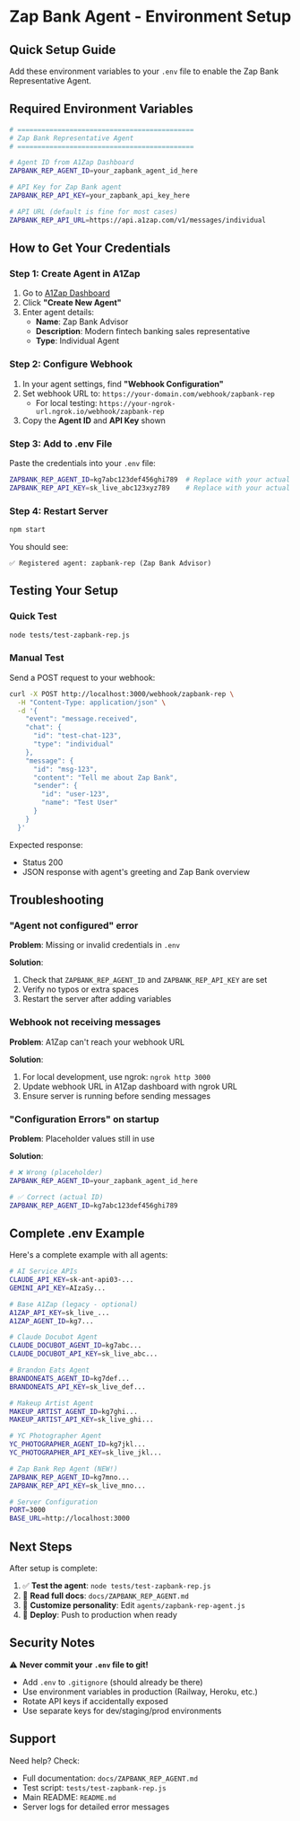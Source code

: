 # Zap Bank Agent - Environment Setup

## Quick Setup Guide

Add these environment variables to your `.env` file to enable the Zap Bank Representative Agent.

## Required Environment Variables

```bash
# ============================================
# Zap Bank Representative Agent
# ============================================

# Agent ID from A1Zap Dashboard
ZAPBANK_REP_AGENT_ID=your_zapbank_agent_id_here

# API Key for Zap Bank agent
ZAPBANK_REP_API_KEY=your_zapbank_api_key_here

# API URL (default is fine for most cases)
ZAPBANK_REP_API_URL=https://api.a1zap.com/v1/messages/individual
```

## How to Get Your Credentials

### Step 1: Create Agent in A1Zap

1. Go to [A1Zap Dashboard](https://a1zap.com/dashboard)
2. Click **"Create New Agent"**
3. Enter agent details:
   - **Name**: Zap Bank Advisor
   - **Description**: Modern fintech banking sales representative
   - **Type**: Individual Agent

### Step 2: Configure Webhook

1. In your agent settings, find **"Webhook Configuration"**
2. Set webhook URL to: `https://your-domain.com/webhook/zapbank-rep`
   - For local testing: `https://your-ngrok-url.ngrok.io/webhook/zapbank-rep`
3. Copy the **Agent ID** and **API Key** shown

### Step 3: Add to .env File

Paste the credentials into your `.env` file:

```bash
ZAPBANK_REP_AGENT_ID=kg7abc123def456ghi789  # Replace with your actual ID
ZAPBANK_REP_API_KEY=sk_live_abc123xyz789    # Replace with your actual key
```

### Step 4: Restart Server

```bash
npm start
```

You should see:
```
✅ Registered agent: zapbank-rep (Zap Bank Advisor)
```

## Testing Your Setup

### Quick Test

```bash
node tests/test-zapbank-rep.js
```

### Manual Test

Send a POST request to your webhook:

```bash
curl -X POST http://localhost:3000/webhook/zapbank-rep \
  -H "Content-Type: application/json" \
  -d '{
    "event": "message.received",
    "chat": {
      "id": "test-chat-123",
      "type": "individual"
    },
    "message": {
      "id": "msg-123",
      "content": "Tell me about Zap Bank",
      "sender": {
        "id": "user-123",
        "name": "Test User"
      }
    }
  }'
```

Expected response:
- Status 200
- JSON response with agent's greeting and Zap Bank overview

## Troubleshooting

### "Agent not configured" error

**Problem**: Missing or invalid credentials in `.env`

**Solution**: 
1. Check that `ZAPBANK_REP_AGENT_ID` and `ZAPBANK_REP_API_KEY` are set
2. Verify no typos or extra spaces
3. Restart the server after adding variables

### Webhook not receiving messages

**Problem**: A1Zap can't reach your webhook URL

**Solution**:
1. For local development, use ngrok: `ngrok http 3000`
2. Update webhook URL in A1Zap dashboard with ngrok URL
3. Ensure server is running before sending messages

### "Configuration Errors" on startup

**Problem**: Placeholder values still in use

**Solution**:
```bash
# ❌ Wrong (placeholder)
ZAPBANK_REP_AGENT_ID=your_zapbank_agent_id_here

# ✅ Correct (actual ID)
ZAPBANK_REP_AGENT_ID=kg7abc123def456ghi789
```

## Complete .env Example

Here's a complete example with all agents:

```bash
# AI Service APIs
CLAUDE_API_KEY=sk-ant-api03-...
GEMINI_API_KEY=AIzaSy...

# Base A1Zap (legacy - optional)
A1ZAP_API_KEY=sk_live_...
A1ZAP_AGENT_ID=kg7...

# Claude Docubot Agent
CLAUDE_DOCUBOT_AGENT_ID=kg7abc...
CLAUDE_DOCUBOT_API_KEY=sk_live_abc...

# Brandon Eats Agent
BRANDONEATS_AGENT_ID=kg7def...
BRANDONEATS_API_KEY=sk_live_def...

# Makeup Artist Agent
MAKEUP_ARTIST_AGENT_ID=kg7ghi...
MAKEUP_ARTIST_API_KEY=sk_live_ghi...

# YC Photographer Agent
YC_PHOTOGRAPHER_AGENT_ID=kg7jkl...
YC_PHOTOGRAPHER_API_KEY=sk_live_jkl...

# Zap Bank Rep Agent (NEW!)
ZAPBANK_REP_AGENT_ID=kg7mno...
ZAPBANK_REP_API_KEY=sk_live_mno...

# Server Configuration
PORT=3000
BASE_URL=http://localhost:3000
```

## Next Steps

After setup is complete:

1. ✅ **Test the agent**: `node tests/test-zapbank-rep.js`
2. 📖 **Read full docs**: `docs/ZAPBANK_REP_AGENT.md`
3. 🎨 **Customize personality**: Edit `agents/zapbank-rep-agent.js`
4. 🚀 **Deploy**: Push to production when ready

## Security Notes

⚠️ **Never commit your `.env` file to git!**

- Add `.env` to `.gitignore` (should already be there)
- Use environment variables in production (Railway, Heroku, etc.)
- Rotate API keys if accidentally exposed
- Use separate keys for dev/staging/prod environments

## Support

Need help? Check:
- Full documentation: `docs/ZAPBANK_REP_AGENT.md`
- Test script: `tests/test-zapbank-rep.js`
- Main README: `README.md`
- Server logs for detailed error messages

